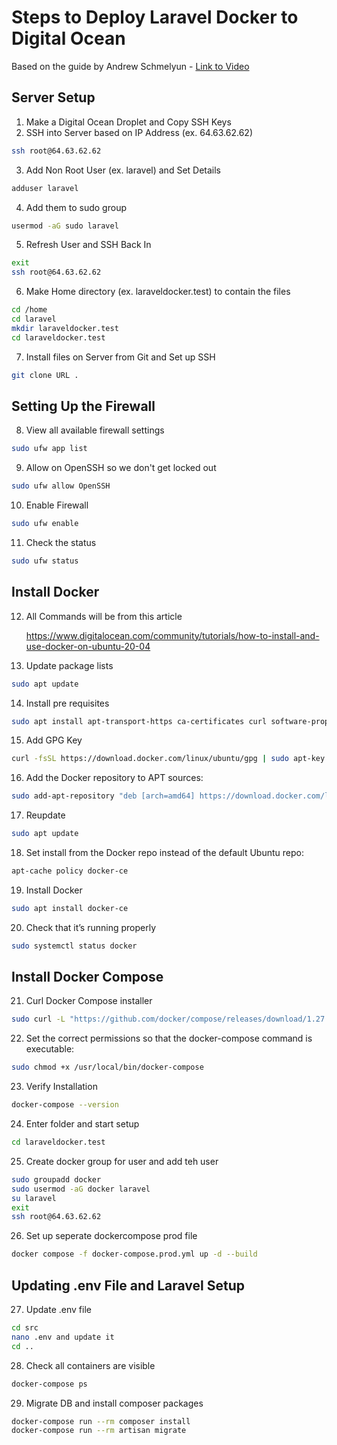 # Steps to Deploy Laravel Docker to Digital Ocean
Based on the guide by Andrew Schmelyun - [Link to Video](https://www.youtube.com/watch?v=G5Nk4VykcUw)

## Server Setup
1. Make a Digital Ocean Droplet and Copy SSH Keys
2. SSH into Server based on IP Address (ex. 64.63.62.62)

```bash
ssh root@64.63.62.62
```

3. Add Non Root User (ex. laravel) and Set Details

```bash
adduser laravel
```

4. Add them to sudo group

```bash
usermod -aG sudo laravel 
```

5. Refresh User and SSH Back In

```bash
exit
ssh root@64.63.62.62 
```

6. Make Home directory (ex. laraveldocker.test) to contain the files

```bash
cd /home
cd laravel
mkdir laraveldocker.test
cd laraveldocker.test
```

7. Install files on Server from Git and Set up SSH

```bash
git clone URL . 
```

## Setting Up the Firewall

8. View all available firewall settings
```bash
sudo ufw app list
```
9. Allow on OpenSSH so we don't get locked out
```bash
sudo ufw allow OpenSSH
```

10. Enable Firewall
```bash
sudo ufw enable
```

11. Check the status
```bash
sudo ufw status
```

## Install Docker
12. All Commands will be from this article

    https://www.digitalocean.com/community/tutorials/how-to-install-and-use-docker-on-ubuntu-20-04

13. Update package lists
```bash
sudo apt update
```

14. Install pre requisites
```bash
sudo apt install apt-transport-https ca-certificates curl software-properties-common
```

15. Add GPG Key
```bash
curl -fsSL https://download.docker.com/linux/ubuntu/gpg | sudo apt-key add -
```

16. Add the Docker repository to APT sources:
```bash
sudo add-apt-repository "deb [arch=amd64] https://download.docker.com/linux/ubuntu focal stable"
```

17. Reupdate
```bash
sudo apt update
```
 
18. Set install from the Docker repo instead of the default Ubuntu repo:

```bash
apt-cache policy docker-ce
```

19. Install Docker

```bash
sudo apt install docker-ce
```

20. Check that it’s running properly

```bash
sudo systemctl status docker
 ```


## Install Docker Compose
21. Curl Docker Compose installer

```bash
sudo curl -L "https://github.com/docker/compose/releases/download/1.27.4/docker-compose-$(uname -s)-$(uname -m)" -o /usr/local/bin/docker-compose
```


22. Set the correct permissions so that the docker-compose command is executable:

```bash
sudo chmod +x /usr/local/bin/docker-compose
```
 
23. Verify Installation
```bash
docker-compose --version
```

24. Enter folder and start setup

```bash
cd laraveldocker.test
```

25. Create docker group for user and add teh user
```bash
sudo groupadd docker
sudo usermod -aG docker laravel
su laravel
exit
ssh root@64.63.62.62
```

26. Set up seperate dockercompose prod file

```bash
docker compose -f docker-compose.prod.yml up -d --build
```

## Updating .env File and Laravel Setup
27. Update .env file
```bash 
cd src
nano .env and update it
cd ..
```

28. Check all containers are visible

```bash
docker-compose ps 
```

29. Migrate DB and install composer packages

```bash
docker-compose run --rm composer install	
docker-compose run --rm artisan migrate	
```




